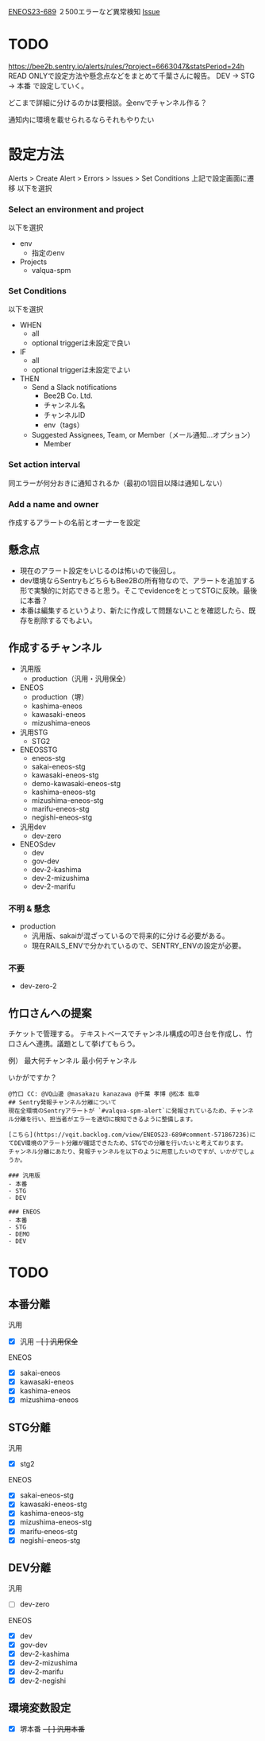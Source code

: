 [ENEOS23-689](https://vqit.backlog.com/view/ENEOS23-689) ２500エラーなど異常検知
[Issue](https://github.com/Bee2B/eneos-spm/issues/6133)

# TODO
https://bee2b.sentry.io/alerts/rules/?project=6663047&statsPeriod=24h
READ ONLYで設定方法や懸念点などをまとめて千葉さんに報告。
DEV → STG → 本番 で設定していく。

どこまで詳細に分けるのかは要相談。全envでチャンネル作る？

通知内に環境を載せられるならそれもやりたい

# 設定方法
Alerts > Create Alert > Errors > Issues > Set Conditions
上記で設定画面に遷移
以下を選択
### Select an environment and project
以下を選択
- env
	- 指定のenv
- Projects
	- valqua-spm

### Set Conditions
以下を選択
- WHEN
	- all
	- optional triggerは未設定で良い
- IF
	- all
	- optional triggerは未設定でよい
- THEN
	- Send a Slack notifications
		- Bee2B Co. Ltd.
		- チャンネル名
		- チャンネルID
		- env（tags）
	- Suggested Assignees, Team, or Member（メール通知...オプション）
		- Member

### Set action interval
同エラーが何分おきに通知されるか（最初の1回目以降は通知しない）

### Add a name and owner
作成するアラートの名前とオーナーを設定


## 懸念点
- 現在のアラート設定をいじるのは怖いので後回し。
- dev環境ならSentryもどちらもBee2Bの所有物なので、アラートを追加する形で実験的に対応できると思う。そこでevidenceをとってSTGに反映。最後に本番？
- 本番は編集するというより、新たに作成して問題ないことを確認したら、既存を削除するでもよい。

## 作成するチャンネル
- 汎用版
	- production（汎用・汎用保全）
- ENEOS
	- production（堺）
	- kashima-eneos
	- kawasaki-eneos
	- mizushima-eneos
- 汎用STG
	- STG2
- ENEOSSTG
	- eneos-stg
	- sakai-eneos-stg
	- kawasaki-eneos-stg
	- demo-kawasaki-eneos-stg
	- kashima-eneos-stg
	- mizushima-eneos-stg
	- marifu-eneos-stg
	- negishi-eneos-stg
- 汎用dev
	- dev-zero
- ENEOSdev
	- dev
	- gov-dev
	- dev-2-kashima
	- dev-2-mizushima
	- dev-2-marifu

### 不明 & 懸念
- production
	- 汎用版、sakaiが混ざっているので将来的に分ける必要がある。
	- 現在RAILS_ENVで分かれているので、SENTRY_ENVの設定が必要。

### 不要
- dev-zero-2

## 竹口さんへの提案
チケットで管理する。
テキストベースでチャンネル構成の叩き台を作成し、竹口さんへ連携。議題として挙げてもらう。

例）
最大何チャンネル
最小何チャンネル

いかがですか？


```
@竹口 CC: @VQ山邊 @masakazu kanazawa @千葉 孝博 @松本 紘幸 
## Sentry発報チャンネル分離について
現在全環境のSentryアラートが `#valqua-spm-alert`に発報されているため、チャンネル分離を行い、担当者がエラーを適切に検知できるように整備します。

[こちら](https://vqit.backlog.com/view/ENEOS23-689#comment-571867236)にてDEV環境のアラート分離が確認できたため、STGでの分離を行いたいと考えております。
チャンネル分離にあたり、発報チャンネルを以下のように用意したいのですが、いかがでしょうか。

### 汎用版
- 本番
- STG
- DEV

### ENEOS
- 本番
- STG
- DEMO
- DEV
```

# TODO
## 本番分離
汎用
- [x] 汎用
~~- [ ] 汎用保全~~

ENEOS
- [x] sakai-eneos
- [x] kawasaki-eneos
- [x] kashima-eneos
- [x] mizushima-eneos

## STG分離
汎用
- [x] stg2

ENEOS
- [x] sakai-eneos-stg
- [x] kawasaki-eneos-stg
- [x] kashima-eneos-stg
- [x] mizushima-eneos-stg
- [x] marifu-eneos-stg
- [x] negishi-eneos-stg

## DEV分離
汎用
- [ ] dev-zero

ENEOS
- [x] dev
- [x] gov-dev
- [x] dev-2-kashima
- [x] dev-2-mizushima
- [x] dev-2-marifu
- [x] dev-2-negishi

## 環境変数設定
- [x] 堺本番
~~- [ ] 汎用本番~~
